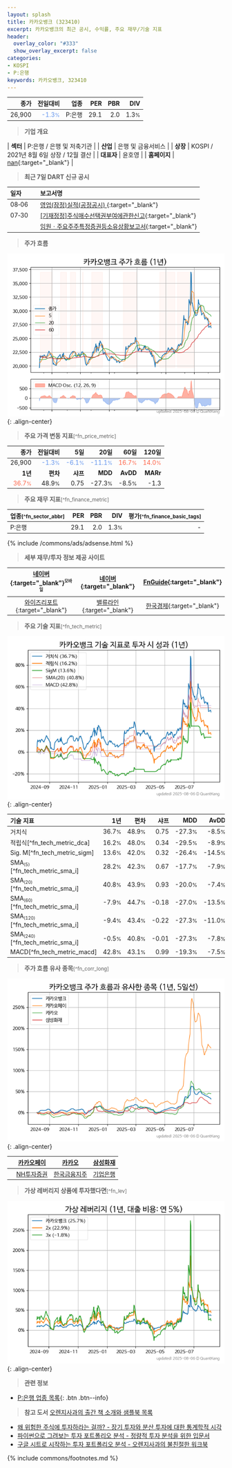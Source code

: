 ```yaml
---
layout: splash
title: 카카오뱅크 (323410)
excerpt: 카카오뱅크의 최근 공시, 수익률, 주요 재무/기술 지표
header:
  overlay_color: "#333"
  show_overlay_excerpt: false
categories:
- KOSPI
- P:은행
keywords: 카카오뱅크, 323410
---
```


| **종가** | **전일대비** | **업종** | **PER** | **PBR** | **DIV** |
| -------: | -----------: | -------: | ------: | ------: | ------: |
| 26,900 | <span style="color: cornflowerblue">-1.3<small>%</small></span> | P:은행 | 29.1 | 2.0 | 1.3<small>%</small> |

<!-- more -->


> **기업 개요**<a id="company"></a>

| <span style="white-space:nowrap;">**섹터**</span> | P:은행 / 은행 및 저축기관 |
| <span style="white-space:nowrap;">**산업**</span> | 은행 및 금융서비스 |
| <span style="white-space:nowrap;">**상장**</span> | KOSPI / 2021년 8월 6일 상장 / 12월 결산 |
| <span style="white-space:nowrap;">**대표자**</span> | 윤호영 |
| <span style="white-space:nowrap;">**홈페이지**</span> | [nan](nan){:target="_blank"} |


> **최근 7일 DART 신규 공시**<a id="dart"></a>

| **일자** |      | **보고서명** |
| :------- | :--- | :----------- |
| 08&#x2011;06 | | [영업(잠정)실적(공정공시)              ](https://dart.fss.or.kr/dsaf001/main.do?rcpNo=20250806800006){:target="_blank"} |
| 07&#x2011;30 | | [[기재정정]주식매수선택권부여에관한신고](https://dart.fss.or.kr/dsaf001/main.do?rcpNo=20250730000343){:target="_blank"} |
|  | | [임원ㆍ주요주주특정증권등소유상황보고서](https://dart.fss.or.kr/dsaf001/main.do?rcpNo=20250730000164){:target="_blank"} |


> **주가 흐름**<a id="price"></a>

![323410](/stock/images/323410.png){: .align-center}


> **주요 가격 변동 지표**<small>[^fn_price_metric]</small>

| **종가** | **전일대비** | **5일** | **20일** | **60일** | **120일** |
| -------: | -----------: | ------: | -------: | -------: | --------: |
| 26,900 | <span style="color: cornflowerblue">-1.3<small>%</small></span> | <span style="color: cornflowerblue">-6.1<small>%</small></span> | <span style="color: cornflowerblue">-11.1<small>%</small></span> | <span style="color: tomato">16.7<small>%</small></span> | <span style="color: tomato">14.0<small>%</small></span> |
| **1년** | **편차** | **샤프** | **MDD** | **AvDD** | **MARr** |
| <span style="color: tomato">36.7<small>%</small></span> | 48.9<small>%</small> | 0.75 | -27.3<small>%</small> | -8.5<small>%</small> | -1.3 |


> **주요 재무 지표**<small>[^fn_finance_metric]</small>

| **업종**<small>[^fn_sector_abbr]</small> | **PER** | **PBR** | **DIV** | **평가**<small>[^fn_finance_basic_tags]</small> |
| :--------------------------------------- | ------: | ------: | ------: | ----------------------------------------------: |
| P:은행 | 29.1 | 2.0 | 1.3<small>%</small> | - |



{% include /commons/ads/adsense.html %}

> **세부 재무/투자 정보 제공 사이트**

| [네이버](https://m.stock.naver.com/domestic/stock/323410/finance/summary){:target="_blank"}<sup><small>모바일</small></sup> | [네이버](https://finance.naver.com/item/coinfo.naver?code=323410){:target="_blank"} | [FnGuide](https://comp.fnguide.com/SVO2/ASP/SVD_Invest.asp?gicode=A323410&MenuYn=Y){:target="_blank"} |
| :---: | :---: | :---: |
| [와이즈리포트](https://comp.wisereport.co.kr/company/c1040001.aspx?cmp_cd=323410){:target="_blank"} | [밸류라인](https://www.valueline.co.kr/finance/summary/323410){:target="_blank"} | [한국경제](https://markets.hankyung.com/stock/323410/financial-summary){:target="_blank"} |


> **주요 기술 지표**<small>[^fn_tech_metric]</small>


![323410](/stock/images/323410_tech.png){: .align-center}

| **기술 지표** | **1년** | **편차** | **샤프** | **MDD** | **AvDD** |
| :------------ | ------: | -----------: | -------: | ------: | -------: |
| 거치식 | 36.7<small>%</small> | 48.9<small>%</small> | 0.75 | -27.3<small>%</small> | -8.5<small>%</small> |
| 적립식[^fn_tech_metric_dca] | 16.2<small>%</small> | 48.0<small>%</small> | 0.34 | -29.5<small>%</small> | -8.9<small>%</small> |
| Sig. M[^fn_tech_metric_sigm] | 13.6<small>%</small> | 42.0<small>%</small> | 0.32 | -26.4<small>%</small> | -14.5<small>%</small> |
| SMA<small><sub>(5)</sub></small>[^fn_tech_metric_sma_i] | 28.2<small>%</small> | 42.3<small>%</small> | 0.67 | -17.7<small>%</small> | -7.9<small>%</small> |
| SMA<small><sub>(20)</sub></small>[^fn_tech_metric_sma_i] | 40.8<small>%</small> | 43.9<small>%</small> | 0.93 | -20.0<small>%</small> | -7.4<small>%</small> |
| SMA<small><sub>(60)</sub></small>[^fn_tech_metric_sma_i] | -7.9<small>%</small> | 44.7<small>%</small> | -0.18 | -27.0<small>%</small> | -13.5<small>%</small> |
| SMA<small><sub>(120)</sub></small>[^fn_tech_metric_sma_i] | -9.4<small>%</small> | 43.4<small>%</small> | -0.22 | -27.3<small>%</small> | -11.0<small>%</small> |
| SMA<small><sub>(240)</sub></small>[^fn_tech_metric_sma_i] | -0.5<small>%</small> | 40.8<small>%</small> | -0.01 | -27.3<small>%</small> | -7.8<small>%</small> |
| MACD[^fn_tech_metric_macd] | 42.8<small>%</small> | 43.1<small>%</small> | 0.99 | -19.3<small>%</small> | -7.5<small>%</small> |


> **주가 흐름 유사 종목**<a id="corr"></a><small>[^fn_corr_long]</small>

![323410](/stock/images/323410_corr.png){: .align-center}

|       | [카카오페이](/377300/) | [카카오](/035720/) | [삼성화재](/000810/) |
| :---: | :------------------------------------: | :------------------------------------: | :------------------------------------: |
|       | [NH투자증권](/005940/) | [한국금융지주](/071050/) | [기업은행](/024110/) |


> **가상 레버리지 상품에 투자했다면**<a id="2x"></a><small>[^fn_lev]</small>

![323410](/stock/images/323410_2x.png){: .align-center}


> **관련 정보**

- [P:은행 업종 목록](/stats/sector/kospi_업종_은행_종목/){: .btn .btn--info}

> **참고 도서** [오렌지사과의 출간 책 소개와 샘플북 목록](https://kongdori.tistory.com/691)

- [왜 위험한 주식에 투자하라는 걸까? - 장기 투자와 분산 투자에 대한 통계학적 시각](https://kongdori.tistory.com/421)
- [파이썬으로 그려보는 투자 포트폴리오 분석  - 정량적 투자 분석을 위한 입문서](https://kongdori.tistory.com/643)
- [구글 시트로 시작하는 투자 포트폴리오 분석 - 오렌지사과의 불친절한 워크북](https://kongdori.tistory.com/449)


{% include commons/footnotes.md %}